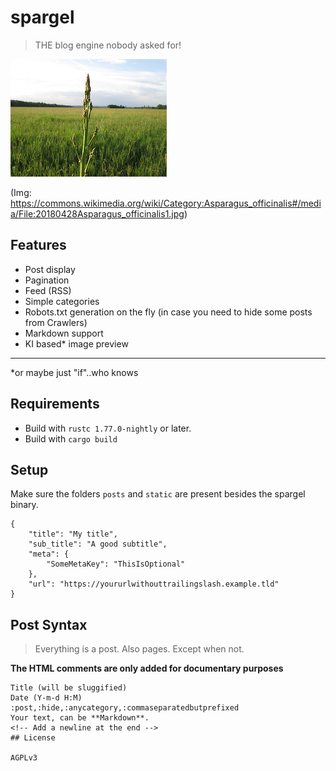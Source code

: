 # spargel

> THE blog engine nobody asked for!

![logo.jpg](logo.jpg)

(Img: https://commons.wikimedia.org/wiki/Category:Asparagus_officinalis#/media/File:20180428Asparagus_officinalis1.jpg)

## Features

- Post display
- Pagination
- Feed (RSS)
- Simple categories
- Robots.txt generation on the fly (in case you need to hide some posts from Crawlers)
- Markdown support
- KI based* image preview




---
*or maybe just "if"..who knows

## Requirements

- Build with `rustc 1.77.0-nightly` or later.
- Build with `cargo build`

## Setup 

Make sure the folders `posts` and `static` are present besides the spargel binary.

```
{
    "title": "My title",
    "sub_title": "A good subtitle",
    "meta": {
        "SomeMetaKey": "ThisIsOptional"
    },
    "url": "https://yoururlwithouttrailingslash.example.tld"
}

```

## Post Syntax

> Everything is a post. Also pages. Except when not.


**The HTML comments are only added for documentary purposes**

```
Title (will be sluggified)
Date (Y-m-d H:M)
:post,:hide,:anycategory,:commaseparatedbutprefixed
Your text, can be **Markdown**.
<!-- Add a newline at the end -->
## License

AGPLv3